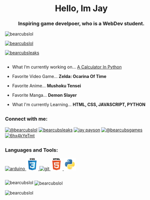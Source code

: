 <h1 align="center">Hello, Im Jay</h1>
<h3 align="center">Inspiring game develpoer, who is a WebDev student.</h3>

<p align="left"> <img src="https://komarev.com/ghpvc/?username=bearcubslol&label=Profile%20views&color=0e75b6&style=flat" alt="bearcubslol" /> </p>

<p align="left"> <a href="https://github.com/ryo-ma/github-profile-trophy"><img src="https://github-profile-trophy.vercel.app/?username=bearcubslol" alt="bearcubslol" /></a> </p>

<p align="left"> <a href="https://twitter.com/bearcubsleaks" target="blank"><img src="https://img.shields.io/twitter/follow/bearcubsleaks?logo=twitter&style=for-the-badge" alt="bearcubsleaks" /></a> </p>

##

- What I’m currently working on... [A Calculator In Python](https://github.com/BearCubsLOL/calculator.git)

- Favorite Video Game... **Zelda: Ocarina Of Time**

- Favorite Anime... **Mushoku Tensei**

- Favorite Manga... **Demon Slayer**

- What I'm currently Learning... **HTML, CSS, JAVASCRIPT, PYTHON**

##

<h3 align="left">Connect with me:</h3>
<p align="left">
<a href="https://codepen.io/@bearcubslol" target="blank"><img align="center" src="https://raw.githubusercontent.com/rahuldkjain/github-profile-readme-generator/master/src/images/icons/Social/codepen.svg" alt="@bearcubslol" height="30" width="40" /></a>
<a href="https://twitter.com/bearcubsleaks" target="blank"><img align="center" src="https://raw.githubusercontent.com/rahuldkjain/github-profile-readme-generator/master/src/images/icons/Social/twitter.svg" alt="bearcubsleaks" height="30" width="40" /></a>
<a href="https://fb.com/jay payson" target="blank"><img align="center" src="https://raw.githubusercontent.com/rahuldkjain/github-profile-readme-generator/master/src/images/icons/Social/facebook.svg" alt="jay payson" height="30" width="40" /></a>
<a href="https://www.youtube.com/c/@bearcubsgames" target="blank"><img align="center" src="https://raw.githubusercontent.com/rahuldkjain/github-profile-readme-generator/master/src/images/icons/Social/youtube.svg" alt="@bearcubsgames" height="30" width="40" /></a>
<a href="https://discord.gg/6hx4kYeTmt" target="blank"><img align="center" src="https://raw.githubusercontent.com/rahuldkjain/github-profile-readme-generator/master/src/images/icons/Social/discord.svg" alt="6hx4kYeTmt" height="30" width="40" /></a>
</p>

##

<h3 align="left">Languages and Tools:</h3>
<p align="left"> <a href="https://www.arduino.cc/" target="_blank" rel="noreferrer"> <img src="https://cdn.worldvectorlogo.com/logos/arduino-1.svg" alt="arduino" width="40" height="40"/> </a> <a href="https://www.w3schools.com/css/" target="_blank" rel="noreferrer"> <img src="https://raw.githubusercontent.com/devicons/devicon/master/icons/css3/css3-original-wordmark.svg" alt="css3" width="40" height="40"/> </a> <a href="https://git-scm.com/" target="_blank" rel="noreferrer"> <img src="https://www.vectorlogo.zone/logos/git-scm/git-scm-icon.svg" alt="git" width="40" height="40"/> </a> <a href="https://www.w3.org/html/" target="_blank" rel="noreferrer"> <img src="https://raw.githubusercontent.com/devicons/devicon/master/icons/html5/html5-original-wordmark.svg" alt="html5" width="40" height="40"/> </a>  <a href="https://www.python.org" target="_blank" rel="noreferrer"> <img src="https://raw.githubusercontent.com/devicons/devicon/master/icons/python/python-original.svg" alt="python" width="40" height="40"/> </a> </p>

##


<p><img align="left" src="https://github-readme-stats.vercel.app/api/top-langs?username=bearcubslol&show_icons=true&locale=en&layout=compact" alt="bearcubslol" /></p>

<p>&nbsp;<img align="center" src="https://github-readme-stats.vercel.app/api?username=bearcubslol&show_icons=true&locale=en" alt="bearcubslol" /></p>

<p><img align="center" src="https://github-readme-streak-stats.herokuapp.com/?user=bearcubslol&" alt="bearcubslol" /></p>

